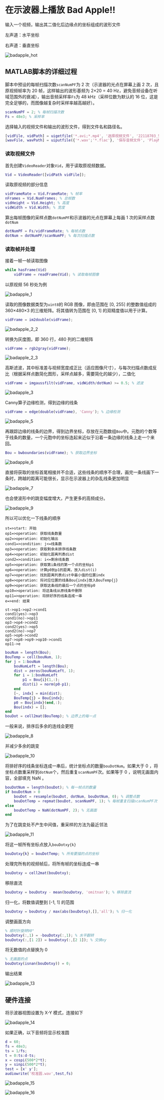 # 在示波器上播放 Bad Apple!!

输入一个视频，输出其二值化后边缘点的坐标组成的波形文件

左声道：水平坐标

右声道：垂直坐标

![badapple_hot](https://raw.githubusercontent.com/chdilo/pictures/master/img/badapple_hot.png)

## MATLAB脚本的详细过程

脚本中预设的每帧扫描次数`scanNumPF`为 2 次（示波器的光点在屏幕上画 2 次，且原视频帧率为 20 帧，这样输出的波形基频为 2×20 = 40 Hz，避免音频设备在听域范围外的衰减），输出音频采样率`Fs`为 48 kHz（采样位数为默认的 16 位，这是完全足够的，而图像越复杂时采样率越高越好）。

```matlab
scanNumPF = 2; % 每帧扫描次数
Fs = 48e3; % 采样率
```

选择输入的视频文件和输出的波形文件，得到文件名和路径名。

```matlab
[vidFile, vidPath] = uigetfile('*.avi;*.mp4', '选择视频文件', '22118703_5_0.mp4');
[wavFile, wavPath] = uiputfile({'*.wav';'*.flac'}, '保存音频文件', 'PlayMe');
```

### 读取视频文件

首先创建`VideoReader`对象`Vid`，用于读取原视频数据。

```matlab
Vid = VideoReader([vidPath vidFile]);
```

读取原视频的部分信息

```matlab
vidFrameRate = Vid.FrameRate; % 帧率
nFrames = Vid.NumFrames; % 总帧数
vidHeight = Vid.Height; % 高度
vidWidth = Vid.Width; % 宽度
```

算出每帧图像的采样点数`dotNumPF`和示波器的光点在屏幕上每画 1 次的采样点数`dotNum`

```matlab
dotNumPF = Fs/vidFrameRate; % 每帧点数
dotNum = dotNumPF/scanNumPF; % 每次扫描点数
```

### 读取帧并处理

接着一帧一帧读取图像

```matlab
while hasFrame(Vid)
    vidFrame = readFrame(Vid); % 读取每帧图像
```

以原视频 56 秒处为例

![badapple_1](https://raw.githubusercontent.com/chdilo/pictures/master/img/badapple_1.png "56 秒处原视频帧")

读取的图像数据类型为`uint8`的 RGB 图像，即由范围在 [0, 255] 的整数值组成的 360×480×3 的三维矩阵。将其值转为范围在 [0, 1] 的双精度值以用于计算。

```matlab
vidFrame = im2double(vidFrame);
```

![badapple_2_2](https://raw.githubusercontent.com/chdilo/pictures/master/img/badapple_2_2.png "uint8 转 double")

转换为灰度图，即 360 行，480 列的二维矩阵

```matlab
vidFrame = rgb2gray(vidFrame);
```

![badapple_2_3](https://raw.githubusercontent.com/chdilo/pictures/master/img/badapple_2_3.png "转为灰度图")

高斯滤波，其中标准差与视频宽度成正比（适应图像尺寸），与每次扫描点数成反比（根据采样点数简化图形，采样点越多，需要简化的越少），二值化

```matlab
vidFrame = imgaussfilt(vidFrame, vidWidth/dotNum) >= 0.5; % 滤波
```

![badapple_3](https://raw.githubusercontent.com/chdilo/pictures/master/img/badapple_3.png "采样率为 48kHz 时的滤波结果")

Canny算子边缘检测，得到边缘的线条

```matlab
vidFrame = edge(double(vidFrame), 'Canny'); % 边缘检测
```

![badapple_5](https://raw.githubusercontent.com/chdilo/pictures/master/img/badapple_5.png "边缘检测的结果")

再跟踪边缘的线条的边界，得到边界坐标，存放在元胞数组`Bou`中。元胞的个数等于线条的数量，一个元胞中的坐标连起来近似于沿着一条边缘的线条上走一个来回。

```matlab
Bou = bwboundaries(vidFrame); % 获取边界坐标
```

![badapple_6](https://raw.githubusercontent.com/chdilo/pictures/master/img/badapple_6.png "图像中的线条")

直接将获取的坐标首尾相接并不合适，这些线条的顺序不合理，画完一条线画下一条时，跨越的距离可能很长，显示在示波器上的杂乱线条更加明显

![badapple_7](https://raw.githubusercontent.com/chdilo/pictures/master/img/badapple_7.png "多余的线条")

也会使波形中的跳变幅度增大，产生更多的高频成分。

![badapple_9](https://raw.githubusercontent.com/chdilo/pictures/master/img/badapple_9.png "多余的跳变")

所以可以优化一下线条的顺序

```flow
st=>start: 开始
op1=>operation: 获取线条数量
op2=>operation: 初始化输出
cond1=>condition: j<=线条数
op3=>operation: 获取剩余未排序线条数
op4=>operation: 初始化距离列表dist
cond2=>condition: i<=剩余线条数
op5=>operation: 获取第i条线的第一个点的坐标p1
op6=>operation: 计算p0到p1的距离，放入dist(i)
op7=>operation: 找到距离列表dist中最小值的位置indx
op8=>operation: 将对应位置的线条Bou{indx}放入BouTemp{j}
op9=>operation: 获取这条线的最后一个点的坐标p0
op10=>operation: 将这条线从原线条中删除
op11=>operation: 将排好序的线条连成一串
e=>end: 结束

st->op1->op2->cond1
cond1(yes)->op3
cond1(no)->op11
op3->op4->cond2
cond2(yes)->op5
cond2(no)->op7
op5->op6->cond2
op7->op8->op9->op10->cond1
op11->e
```

```matlab
bouNum = length(Bou);
BouTemp = cell(bouNum, 1);
for j = 1:bouNum
    bouNumLeft = length(Bou);
    dist = zeros(bouNumLeft, 1);
    for i = 1:bouNumLeft
        p1 = Bou{i}(1,:);
        dist(i) = norm(p0-p1);
    end
    [~, indx] = min(dist);
    BouTemp{j} = Bou{indx};
    p0 = Bou{indx}(end,:);
    Bou(indx) = [];
end
bouDot = cell2mat(BouTemp); % 边界上的每一点
```

一般来说，排序后多余的连线会更短

![badapple_8](https://raw.githubusercontent.com/chdilo/pictures/master/img/badapple_8.png)

并减少多余的跳变

![badapple_10](https://raw.githubusercontent.com/chdilo/pictures/master/img/badapple_10.png)

将排好序的线条坐标连成一串后，统计坐标点的数量`bouDotNum`。如果大于 0 ，将坐标点数重采样到`dotNum`个，然后重复`scanNumPF`次。如果等于 0 ，说明无画面内容，全部填充 NaN 。

```matlab
bouDotNum = length(bouDot); % 每一帧点的数量
if bouDotNum > 0
    bouDot = resample(bouDot, dotNum, bouDotNum, 0); % 调整点数
    bouDotTemp = repmat(bouDot, scanNumPF, 1); % 每帧重复扫描scanNumPF次
else
    bouDotTemp = NaN(dotNumPF, 2); % 无画面
end
```

为了在跳变处不产生中间值，重采样的方法为最近邻法

![badapple_11](https://raw.githubusercontent.com/chdilo/pictures/master/img/badapple_11.png "重采样的方法")

将这一帧所有坐标点放入`bouDotxy{k}`

```matlab
bouDotxy{k} = bouDotTemp; % 所有要描的点的坐标
```

处理完所有的视频帧后，将所有帧的坐标连成一串

```matlab
bouDotxy = cell2mat(bouDotxy);
```

移除直流

```matlab
bouDotxy = bouDotxy - mean(bouDotxy, 'omitnan'); % 移除直流
```

归一化，将数值调整到 [-1, 1] 的范围

```matlab
bouDotxy = bouDotxy / max(abs(bouDotxy),[],'all'); % 归一化
```

调整画面方向

```matlab
% 顺时针旋转90°
bouDotxy(:,1) = -bouDotxy(:,1); % 水平翻转
bouDotxy(:,[1 2]) = bouDotxy(:,[2 1]); % 交换xy
```

将无数值的点替换为 0 

```matlab
% 无画面的点
bouDotxy(isnan(bouDotxy)) = 0;
```

输出结果

![badapple_13](https://raw.githubusercontent.com/chdilo/pictures/master/img/badapple_13.png)

## 硬件连接

将示波器视图设置为 X-Y 模式，连接如下

![badapple_14](https://raw.githubusercontent.com/chdilo/pictures/master/img/badapple_14.png "硬件连接")

如果正确，以下音频将显示校准圆

```matlab
d = 60;
fs = 48e3;
ts = 1/fs;
t = 0:ts:d-ts;
x = cospi(500*2*t);
y = sinpi(500*2*t);
test = [x' y'];
audiowrite('校准圆.wav',test,fs)
```

![badapple_15](https://raw.githubusercontent.com/chdilo/pictures/master/img/badapple_15.png)

![badapple_16](https://raw.githubusercontent.com/chdilo/pictures/master/img/badapple_16.gif)
